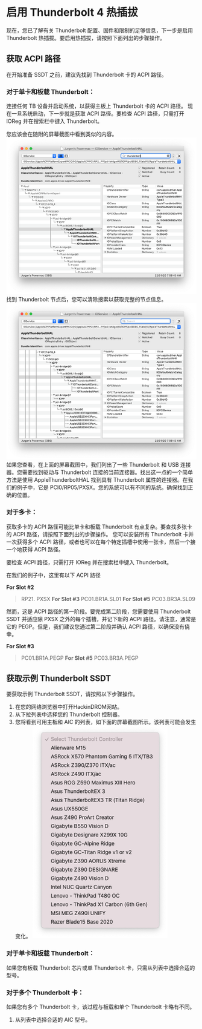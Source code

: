 # 启用 Thunderbolt 4 热插拔

现在，您已了解有关 Thunderbolt 配置、固件和限制的足够信息，下一步是启用 Thunderbolt 热插拔。要启用热插拔，请按照下面列出的步骤操作。

## 获取 ACPI 路径
在开始准备 SSDT 之前，建议先找到 Thunderbolt 卡的 ACPI 路径。

### 对于单卡和板载 Thunderbolt：
连接任何 TB 设备并启动系统，以获得主板上 Thunderbolt 卡的 ACPI 路径。
现在一旦系统启动，下一步就是获取 ACPI 路径。要检查 ACPI 路径，只需打开 IOReg 并在搜索栏中键入 Thunderbolt。

您应该会在随附的屏幕截图中看到类似的内容。
![](TB4-2047.png)
找到 Thunderbolt 节点后，您可以清除搜索以获取完整的节点信息。
![](TB4-2048.png)
如果您查看，在上面的屏幕截图中，我们列出了一些 Thunderbolt 和 USB 连接器。您需要找到驱动与 Thunderbolt 连接的当前连接器。找出这一点的一个简单方法是使用 AppleThunderboltHAL 找到具有 Thunderbolt 属性的连接器。在我们的例子中，它是 PCI0/RP05/PXSX。您的系统可以有不同的系统。确保找到正确的位置。

### 对于多卡：
获取多卡的 ACPI 路径可能比单卡和板载 Thunderbolt 有点复杂。要查找多张卡的 ACPI 路径，请按照下面列出的步骤操作。
您可以安装所有 Thunderbolt 卡并一次获得多个 ACPI 路径，或者也可以在每个特定插槽中使用一张卡，然后一个接一个地获得 ACPI 路径。

要检查 ACPI 路径，只需打开 IOReg 并在搜索栏中键入 Thunderbolt。

在我们的例子中，这里有以下 ACPI 路径

**For Slot #2**
>RP21. PXSX
**For Slot #3**
>PC01.BR1A.SL01
**For Slot #5**
>PC03.BR3A.SL09

然而，这是 ACPI 路径的第一阶段。要完成第二阶段，您需要使用 Thunderbolt SSDT 并适应除 PXSX 之外的每个插槽，并记下新的 ACPI 路径。请注意，通常是它的 PEGP。但是，我们建议您通过第二阶段并确认 ACPI 路径，以确保没有侥幸。

**For Slot #3**
>PC01.BR1A.PEGP
**For Slot #5**
>PC03.BR3A.PEGP

## 获取示例 Thunderbolt SSDT
要获取示例 Thunderbolt SSDT，请按照以下步骤操作。

1. 在您的网络浏览器中打开HackinDROM网站。
2. 从下拉列表中选择您的 Thunderbolt 控制器。
3. 您将看到可用主板和 AIC 的列表，如下面的屏幕截图所示。该列表可能会发生变化。
![](TB4-3065.png)

### 对于单卡和板载 Thunderbolt：
如果您有板载 Thunderbolt 芯片或单 Thunderbolt 卡，只需从列表中选择合适的型号。

### 对于多个 Thunderbolt 卡：
如果您有多个 Thunderbolt 卡，该过程与板载和单个 Thunderbolt 卡略有不同。

1. 从列表中选择合适的 AIC 型号。